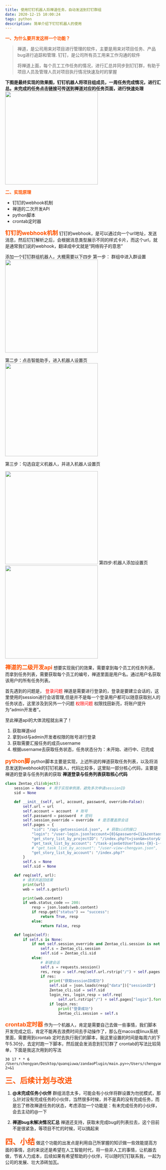 ```yaml
---
title: 使用钉钉机器人将禅道任务，自动发送到钉钉群组
date: 2020-12-15 10:00:24
tags: python
description: 简单介绍下钉钉机器人的使用
---
```


<font color=#ff5400 ><b>一、为什么要开发这样一个功能？</b></font>
> 禅道，是公司用来对项目进行管理的软件，主要是用来对项目任务、产品bug进行追踪和管理.
> 钉钉，是公司所有员工用来工作沟通的软件
>
> 将禅道上面，每个员工工作任务的情况，进行汇总并同步到钉钉群，有助于项目人员及管理人员对项目执行情况快速及时的掌握

<!--more-->

**下图是最终实现的效果图，钉钉机器人将项目组成员，一周任务完成情况，进行汇总。未完成的任务点击链接可传送到禅道对应的任务页面，进行快速处理**
<img src=%E4%BD%BF%E7%94%A8%E9%92%89%E9%92%89%E6%9C%BA%E5%99%A8%E4%BA%BA%E5%B0%86%E7%A6%85%E9%81%93%E4%BB%BB%E5%8A%A1%EF%BC%8C%E8%87%AA%E5%8A%A8%E5%8F%91%E9%80%81%E5%88%B0%E9%92%89%E9%92%89%E7%BE%A4%E7%BB%84/iShot2020-12-13.png width=300>
<!-- ![](%E4%BD%BF%E7%94%A8%E9%92%89%E9%92%89%E6%9C%BA%E5%99%A8%E4%BA%BA%E5%B0%86%E7%A6%85%E9%81%93%E4%BB%BB%E5%8A%A1%EF%BC%8C%E8%87%AA%E5%8A%A8%E5%8F%91%E9%80%81%E5%88%B0%E9%92%89%E9%92%89%E7%BE%A4%E7%BB%84/iShot2020-12-13.png) -->

<font color=#ff5400><b>二、实现原理</b></font>
* 钉钉的webhook机制
* 禅道的二次开发API
* python脚本
* crontab定时器

<font color=#ff5400 size=4><b>钉钉的webhook机制</b></font>
钉钉的webhook，是可以通过向一个url地址，发送消息，然后钉钉解析之后，会根据消息类型展示不同的样式卡片，而这个url，就是通常我们说的webhook，翻译成中文就是“网络钩子的意思”

添加一个钉钉群组机器人，大概需要以下四步
第一步： 群组中进入群设置
<img src=%E4%BD%BF%E7%94%A8%E9%92%89%E9%92%89%E6%9C%BA%E5%99%A8%E4%BA%BA%E5%B0%86%E7%A6%85%E9%81%93%E4%BB%BB%E5%8A%A1%EF%BC%8C%E8%87%AA%E5%8A%A8%E5%8F%91%E9%80%81%E5%88%B0%E9%92%89%E9%92%89%E7%BE%A4%E7%BB%84/iShot2020-12-13%2008.19.22.png width=300>
<!-- ![](%E4%BD%BF%E7%94%A8%E9%92%89%E9%92%89%E6%9C%BA%E5%99%A8%E4%BA%BA%E5%B0%86%E7%A6%85%E9%81%93%E4%BB%BB%E5%8A%A1%EF%BC%8C%E8%87%AA%E5%8A%A8%E5%8F%91%E9%80%81%E5%88%B0%E9%92%89%E9%92%89%E7%BE%A4%E7%BB%84/iShot2020-12-13%2008.19.22.png) -->
第二步：点击智能助手，进入机器人设置页
<img src=%E4%BD%BF%E7%94%A8%E9%92%89%E9%92%89%E6%9C%BA%E5%99%A8%E4%BA%BA%E5%B0%86%E7%A6%85%E9%81%93%E4%BB%BB%E5%8A%A1%EF%BC%8C%E8%87%AA%E5%8A%A8%E5%8F%91%E9%80%81%E5%88%B0%E9%92%89%E9%92%89%E7%BE%A4%E7%BB%84/iShot2020-12-13%2008.21.32.png width=300>
<!-- ![](%E4%BD%BF%E7%94%A8%E9%92%89%E9%92%89%E6%9C%BA%E5%99%A8%E4%BA%BA%E5%B0%86%E7%A6%85%E9%81%93%E4%BB%BB%E5%8A%A1%EF%BC%8C%E8%87%AA%E5%8A%A8%E5%8F%91%E9%80%81%E5%88%B0%E9%92%89%E9%92%89%E7%BE%A4%E7%BB%84/iShot2020-12-13%2008.21.32.png) -->
第三步：勾选自定义机器人，并进入机器人设置页


<img src=%E4%BD%BF%E7%94%A8%E9%92%89%E9%92%89%E6%9C%BA%E5%99%A8%E4%BA%BA%E5%B0%86%E7%A6%85%E9%81%93%E4%BB%BB%E5%8A%A1%EF%BC%8C%E8%87%AA%E5%8A%A8%E5%8F%91%E9%80%81%E5%88%B0%E9%92%89%E9%92%89%E7%BE%A4%E7%BB%84/iShot2020-12-13%2008.22.07.png width=300>
<!-- <img src=%E4%BD%BF%E7%94%A8%E9%92%89%E9%92%89%E6%9C%BA%E5%99%A8%E4%BA%BA%E5%B0%86%E7%A6%85%E9%81%93%E4%BB%BB%E5%8A%A1%EF%BC%8C%E8%87%AA%E5%8A%A8%E5%8F%91%E9%80%81%E5%88%B0%E9%92%89%E9%92%89%E7%BE%A4%E7%BB%84/iShot2020-12-13%2008.29.41.png width=300> -->
<!-- ![](%E4%BD%BF%E7%94%A8%E9%92%89%E9%92%89%E6%9C%BA%E5%99%A8%E4%BA%BA%E5%B0%86%E7%A6%85%E9%81%93%E4%BB%BB%E5%8A%A1%EF%BC%8C%E8%87%AA%E5%8A%A8%E5%8F%91%E9%80%81%E5%88%B0%E9%92%89%E9%92%89%E7%BE%A4%E7%BB%84/iShot2020-12-13%2008.22.07.png) -->
第四步:机器人添加设置页
<img src=%E4%BD%BF%E7%94%A8%E9%92%89%E9%92%89%E6%9C%BA%E5%99%A8%E4%BA%BA%E5%B0%86%E7%A6%85%E9%81%93%E4%BB%BB%E5%8A%A1%EF%BC%8C%E8%87%AA%E5%8A%A8%E5%8F%91%E9%80%81%E5%88%B0%E9%92%89%E9%92%89%E7%BE%A4%E7%BB%84/iShot2020-12-13%2008.29.41.png width=300>
<!-- ![](%E4%BD%BF%E7%94%A8%E9%92%89%E9%92%89%E6%9C%BA%E5%99%A8%E4%BA%BA%E5%B0%86%E7%A6%85%E9%81%93%E4%BB%BB%E5%8A%A1%EF%BC%8C%E8%87%AA%E5%8A%A8%E5%8F%91%E9%80%81%E5%88%B0%E9%92%89%E9%92%89%E7%BE%A4%E7%BB%84/iShot2020-12-13%2008.29.41.png) -->

<font color=#ff5400 size=4><b>禅道的二级开发api</b></font>
想要实现我们的效果，需要拿到每个员工的任务列表，而拿到任务列表，需要获取每个员工的编号，禅道里面是用户名。通过用户名获取该用户的所有任务列表。

首先遇到的问题是，
<font color=red>登录问题</font>
禅道是需要进行登录的，登录是要建立会话的，这里使用的session进行会话管理,但是并不是每一个登录用户都可以随意获取别人的任务状态，这里涉及到另外一个问题
<font color=red>权限问题</font>
权限找田新亮，将账户提升为“admin开发者”。

至此禅道api的大体流程就出来了！
1. 获取禅道sid
2. 拿到sid与admin开发者权限的账号进行登录
3. 获取需要汇报任务的成员username
4. 根据username去获取任务状态，任务状态分为：未开始、进行中、已完成

<font color=#ff5400 size=4><b>python脚</b></font>
python脚本主要是实现，上述所说的禅道获取任务列表，以及将消息发送到webhook的钉钉机器人，代码比较多，这里贴一部分核心代码，主要是禅道的登录与任务列表的获取
**禅道登录与任务列表获取核心代码**

```python
class Zentao_cli(object):
    session = None  # 用于实现单例类，避免多次申请sessionID
    sid = None

    def __init__(self, url, account, password, override=False):
        self.url = url
        self.account = account  # 账号
        self.password = password  # 密码
        self.session_override = override  # 是否覆盖原会话
        self.pages = {
            "sid": "/api-getsessionid.json",  # 获取sid的接口
            "login": "/user-login.json?account={0}&password={1}&zentaosid={2}",  # 登录的接口
            "get_story_list_by_projectID": "/index.php?t=json&m=story&f=ajaxGetProjectStories&projectID={0}",
            "get_task_list_by_account": "/task-ajaxGetUserTasks-{0}-1-{1}.json",
            # "get_task_list_by_account": "/user-view-chengyan.json",
            "get_story_list_by_account": "/index.php?"
        }
        self.s = None
        self.sid = None

    def req(self, url):
        # 请求并返回结果
        print(url)
        web = self.s.get(url)

        print(web.content)
        if web.status_code == 200:
            resp = json.loads(web.content)
            if resp.get("status") == "success":
                return True, resp
            else:
                return False, resp

    def login(self):
        if self.s is None:
            if not self.session_override and Zentao_cli.session is not None:
                self.s = Zentao_cli.session
                self.sid = Zentao_cli.sid
            else:
                # 新建会话
                self.s = requests.session()
                res, resp = self.req(self.url.rstrip("/") + self.pages["sid"])
                if res:
                    print("获取sessionID成功")
                    self.sid = json.loads(resp["data"])["sessionID"]
                    Zentao_cli.sid = self.sid
                    login_res, login_resp = self.req(
                        self.url.rstrip("/") + self.pages["login"].format(self.account, self.password, self.sid))
                    if login_res:
                        print("登录成功")
                        Zentao_cli.session = self.s
```
<font color=#ff5400 size=4><b>crontab定时器</b></font>
作为一个机器人，肯定是需要自己去做一些事情，我们脚本开发完成之后，肯定不能再去浪费时间去手动操作了，那么在macos或linux系统里面，需要用到crontab 定时去执行我们的脚本，我这里设置的时间是每周六的下午5.30分，去定时跑一下脚本，然后就会发消息到钉钉群了
crontab的写法比较简单，下面是我这次用到的写法
```
30 17 * * 6  /Users/chengyan/Desktop/quanqiuwa/zandaoPlugin/main.py>>/Users/chengyan/Desktop/quanqiuwa/zanDaoPlugin/zandaoPlugin.log 2>&1
```

<font color=#ff5400 size=5><b>三、后续计划与改进</b></font>
1. **@未完成任务小伙伴**
群组消息太多，可能会有小伙伴将群设置为勿扰模式，那么针对没有完成任务的小伙伴，当然很多时候，并不是真的没有完成任务，而是忘了修改禅道任务的状态，考虑添加一个功能是：有未完成任务的小伙伴，会去主动的@一下

2. **禅道bug未解决情况汇总**
禅道还支持，获取未完成bug的列表拉去，这个目前不是很紧急，等项目不忙的时候，可以搞起来

<font color=#ff5400 size=5><b>四、小结</b></font>
做这个功能的出发点是利用自己所掌握的知识做一些效能提高方面的事情，总的来说还是希望在人工智能时代，将一些非人工的事情，让机器去做，节省人力成本，后续如果有希望帮助的小伙伴，可以随时钉钉联系我，一起为公司的发展、壮大添砖加瓦。
